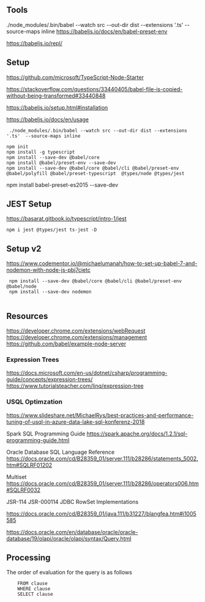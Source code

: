 ## Tools

 ./node_modules/.bin/babel --watch src --out-dir dist --extensions '.ts'  --source-maps inline
 https://babeljs.io/docs/en/babel-preset-env
 
https://babeljs.io/repl/

## Setup

https://github.com/microsoft/TypeScript-Node-Starter

https://stackoverflow.com/questions/33440405/babel-file-is-copied-without-being-transformed#33440848

https://babeljs.io/setup.html#installation

https://babeljs.io/docs/en/usage


```
 ./node_modules/.bin/babel --watch src --out-dir dist --extensions '.ts'  --source-maps inline
```

```
npm init
npm install -g typescript
npm install --save-dev @babel/core
npm install @babel/preset-env --save-dev
npm install --save-dev @babel/core @babel/cli @babel/preset-env @babel/polyfill @babel/preset-typescript  @types/node @types/jest
```

npm install babel-preset-es2015  --save-dev 

## JEST Setup
https://basarat.gitbook.io/typescript/intro-1/jest

```
npm i jest @types/jest ts-jest -D

```



## Setup v2

https://www.codementor.io/@michaelumanah/how-to-set-up-babel-7-and-nodemon-with-node-js-pbj7cietc

```
 npm install --save-dev @babel/core @babel/cli @babel/preset-env @babel/node
 npm install --save-dev nodemon


```


## Resources
https://developer.chrome.com/extensions/webRequest
https://developer.chrome.com/extensions/management
https://github.com/babel/example-node-server


### Expression Trees
https://docs.microsoft.com/en-us/dotnet/csharp/programming-guide/concepts/expression-trees/
https://www.tutorialsteacher.com/linq/expression-tree


### USQL Optimzation 
https://www.slideshare.net/MichaelRys/best-practices-and-performance-tuning-of-usql-in-azure-data-lake-sql-konferenz-2018

Spark SQL Programming Guide
https://spark.apache.org/docs/1.2.1/sql-programming-guide.html


Oracle Database SQL Language Reference
https://docs.oracle.com/cd/B28359_01/server.111/b28286/statements_5002.htm#SQLRF01202

Multiset
https://docs.oracle.com/cd/B28359_01/server.111/b28286/operators006.htm#SQLRF0032 


JSR-114  JSR-000114 JDBC RowSet Implementations 

https://docs.oracle.com/cd/B28359_01/java.111/b31227/blangfea.htm#i1005585


https://docs.oracle.com/en/database/oracle/oracle-database/19/olapi/oracle/olapi/syntax/Query.html


## Processing

The order of evaluation for the query is as follows

```
    FROM clause
    WHERE clause
    SELECT clause
```


